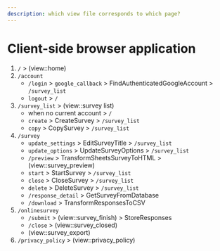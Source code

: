```yaml
---
description: which view file corresponds to which page?
---
```


# Client-side browser application

1. `/` > (view::home)
2. `/account`
   * `/login` > `google_callback` > FindAuthenticatedGoogleAccount > `/survey_list`
   * `logout` > `/`
3. `/survey_list` > (view::survey list)
   * when no current account > `/`
   * `create` > CreateSurvey > `/survey_list`
   * `copy` > CopySurvey > `/survey_list`
4. `/survey`
   * `update_settings` > EditSurveyTitle > `/survey_list`
   * `update_options` > UpdateSurveyOptions > `/survey_list`
   * `/preview` > TransformSheetsSurveyToHTML > (view::survey_preview)
   * `start` > StartSurvey > `/survey_list`
   * `close` > CloseSurvey > `/survey_list`
   * `delete` > DeleteSurvey > `/survey_list`
   * `/response_detail` > GetSurveyFromDatabase
   * `/download` > TransformResponsesToCSV
5. `/onlinesurvey`
   * `/submit` > (view::survey_finish) > StoreResponses
   * `/close` > (view::survey_closed)
   * (view::survey_export)
6. `/privacy_policy` > (view::privacy_policy)
